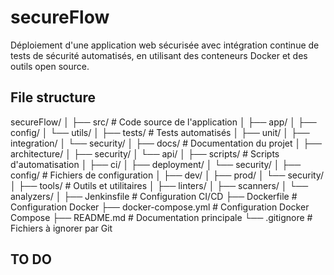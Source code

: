 # secureFlow
Déploiement d'une application web sécurisée avec intégration continue de tests de sécurité automatisés, en utilisant des conteneurs Docker et des outils open source.

## File structure

secureFlow/
│
├── src/                    # Code source de l'application
│   ├── app/
│   ├── config/
│   └── utils/
│
├── tests/                  # Tests automatisés
│   ├── unit/
│   ├── integration/
│   └── security/
│
├── docs/                   # Documentation du projet
│   ├── architecture/
│   ├── security/
│   └── api/
│
├── scripts/                # Scripts d'automatisation
│   ├── ci/
│   ├── deployment/
│   └── security/
│
├── config/                 # Fichiers de configuration
│   ├── dev/
│   ├── prod/
│   └── security/
│
├── tools/                  # Outils et utilitaires
│   ├── linters/
│   ├── scanners/
│   └── analyzers/
│
├── Jenkinsfile         # Configuration CI/CD
├── Dockerfile              # Configuration Docker
├── docker-compose.yml      # Configuration Docker Compose
├── README.md               # Documentation principale
└── .gitignore              # Fichiers à ignorer par Git

## TO DO
